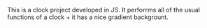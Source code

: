 This is a clock project developed in JS. 
It perforrms all of the usual functions of a clock + it has a nice gradient backgrount. 
